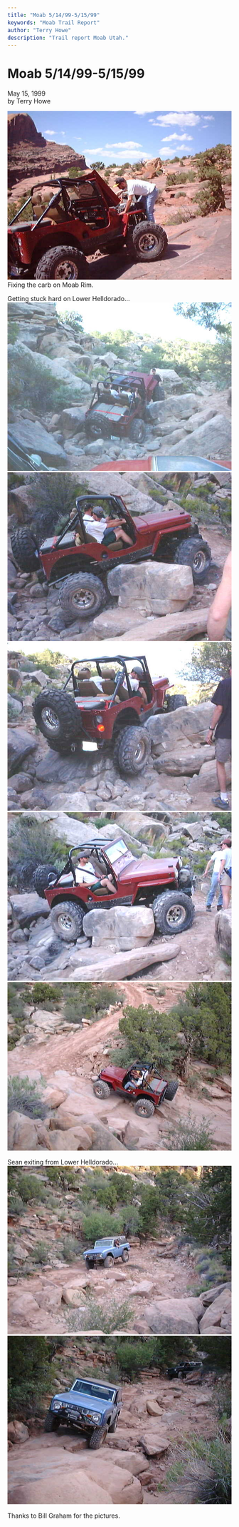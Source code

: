 ```yaml
---
title: "Moab 5/14/99-5/15/99"
keywords: "Moab Trail Report"
author: "Terry Howe"
description: "Trail report Moab Utah."
---
```

# Moab 5/14/99-5/15/99

May 15, 1999  
by Terry Howe  

![Moab](../../img/terry/trail/terry.jpg)   
Fixing the carb on Moab Rim.   
  
Getting stuck hard on Lower Helldorado...   
![Moab](../../img/terry/trail/moterry1.jpg) ![Moab](../../img/terry/trail/terry12.jpg) ![Moab](../../img/terry/trail/terry3.jpg) ![Moab](../../img/terry/trail/terry5.jpg) ![Moab](../../img/terry/trail/terry6.jpg)   
  
Sean exiting from Lower Helldorado...   
![Moab](../../img/terry/trail/sean.jpg) ![Moab](../../img/terry/trail/sean1.jpg)   

Thanks to Bill Graham for the pictures.